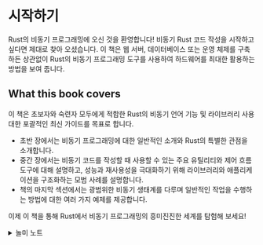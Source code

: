 # 시작하기

Rust의 비동기 프로그래밍에 오신 것을 환영합니다! 비동기 Rust 코드 작성을 시작하고 싶다면 제대로 찾아 오셨습니다. 이 책은 웹 서버, 데이터베이스 또는 운영 체제를 구축하든 상관없이 Rust의 비동기 프로그래밍 도구를 사용하여 하드웨어를 최대한 활용하는 방법을 보여 줍니다.

## What this book covers

이 책은 초보자와 숙련자 모두에게 적합한 Rust의 비동기 언어 기능 및 라이브러리 사용 대한 포괄적인 최신 가이드를 목표로 합니다.

* 초반 장에서는 비동기 프로그래밍에 대한 일반적인 소개와 Rust의 특별한 관점을 소개합니다.
* 중간 장에서는 비동기 코드를 작성할 때 사용할 수 있는 주요 유틸리티와 제어 흐름 도구에 대해 설명하고, 성능과 재사용성을 극대화하기 위해 라이브러리와 애플리케이션을 구조화하는 모범 사례를 설명합니다.
* 책의 마지막 섹션에서는 광범위한 비동기 생태계를 다루며 일반적인 작업을 수행하는 방법에 대한 여러 가지 예제를 제공합니다.

이제 이 책을 통해 Rust에서 비동기 프로그래밍의 흥미진진한 세계를 탐험해 보세요!

<details>

<summary>놀미 노트</summary>

초반 장에 해당하는 고정하기(Pinnning)까지만 정리했습니다. 이후 부분들은 tokio를 공부하면서 정리하려고 합니다.

</details>
